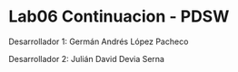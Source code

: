 
# Lab06 Continuacion - PDSW
Desarrollador 1: Germán Andrés López Pacheco 


Desarrollador 2: Julián David Devia Serna
